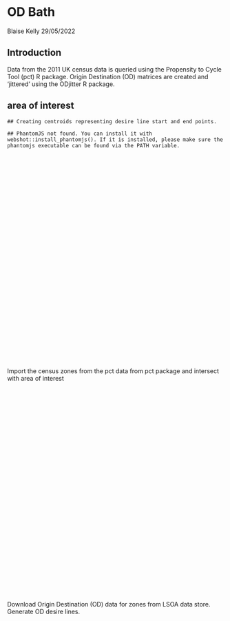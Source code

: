 OD Bath
================
Blaise Kelly
29/05/2022

## Introduction

Data from the 2011 UK census data is queried using the Propensity to
Cycle Tool (pct) R package. Origin Destination (OD) matrices are created
and ‘jittered’ using the ODjitter R package.

## area of interest

    ## Creating centroids representing desire line start and end points.

    ## PhantomJS not found. You can install it with webshot::install_phantomjs(). If it is installed, please make sure the phantomjs executable can be found via the PATH variable.

<div id="htmlwidget-7858e1a8c021adf509b0" style="width:672px;height:480px;" class="leaflet html-widget"></div>
<script type="application/json" data-for="htmlwidget-7858e1a8c021adf509b0">{"x":{"options":{"crs":{"crsClass":"L.CRS.EPSG3857","code":null,"proj4def":null,"projectedBounds":null,"options":{}}},"setView":[[51.3727621758558,-2.42667996879891],11,[]],"calls":[{"method":"addProviderTiles","args":["CartoDB.Positron",null,null,{"errorTileUrl":"","noWrap":false,"detectRetina":false}]},{"method":"addPolygons","args":[[[[{"lng":[-2.5494499206,-2.303910017,-2.303910017,-2.5494499206,-2.5494499206],"lat":[51.42509,51.42509,51.320346,51.320346,51.42509]}]]],null,"area of interest",{"interactive":true,"className":"","stroke":true,"color":"black","weight":1,"opacity":0.5,"fill":true,"fillColor":"grey","fillOpacity":0.5,"smoothFactor":1,"noClip":false},null,null,null,{"interactive":false,"permanent":false,"direction":"auto","opacity":1,"offset":[0,0],"textsize":"10px","textOnly":false,"className":"","sticky":true},{"color":"white","weight":2,"bringToFront":false}]},{"method":"addLayersControl","args":[[],"area of interest",{"collapsed":false,"autoZIndex":true,"position":"topright"}]}],"limits":{"lat":[51.320346,51.42509],"lng":[-2.5494499206,-2.303910017]}},"evals":[],"jsHooks":[]}</script>

Import the census zones from the pct data from pct package and intersect
with area of interest

<div id="htmlwidget-336482ca80658c089762" style="width:672px;height:480px;" class="leaflet html-widget"></div>
<script type="application/json" data-for="htmlwidget-336482ca80658c089762">{"x":{"options":{"crs":{"crsClass":"L.CRS.EPSG3857","code":null,"proj4def":null,"projectedBounds":null,"options":{}}},"setView":[[51.3727621758558,-2.42667996879891],11,[]],"calls":[{"method":"addProviderTiles","args":["CartoDB.Positron",null,null,{"errorTileUrl":"","noWrap":false,"detectRetina":false}]},{"method":"addPolygons","args":[[[[{"lng":[-2.34640480042814,-2.34959766070121,-2.35131446531014,-2.35145938591343,-2.34897665251022,-2.34755328559091,-2.34089369937508,-2.34454972118532,-2.34797209138928,-2.34640480042814],"lat":[51.3772657036845,51.3795436235579,51.3809464328577,51.3867258581845,51.3876216541932,51.3891257185921,51.3837855366209,51.3803603144883,51.3821367843053,51.3772657036845]}]],[[{"lng":[-2.37669126450364,-2.37833637088955,-2.38762387456592,-2.38942266100829,-2.38639754682491,-2.38062269800466,-2.38222411120838,-2.37662810183607,-2.37669126450364],"lat":[51.3889581719777,51.3892621875266,51.3924194417414,51.3947499891262,51.3982140949371,51.4006676670809,51.3949854330289,51.3956572928227,51.3889581719777]}]],[[{"lng":[-2.31040783426164,-2.31021461541271,-2.32298300989354,-2.33742924359704,-2.34427979679817,-2.32404751330472,-2.30852821256,-2.2979433211134,-2.29433944738511,-2.30092698074335,-2.28843889190731,-2.28909095183621,-2.31330520477673,-2.31357369731564,-2.33252112359829,-2.34160443327049,-2.34522439097178,-2.33579290357338,-2.32283317343945,-2.32430500158877,-2.33658479590139,-2.34913423396057,-2.34857381204513,-2.34182061723529,-2.34127084786659,-2.35293058471471,-2.36756112712406,-2.37201469338824,-2.3802810180309,-2.3824772634542,-2.37410447625415,-2.37230129813241,-2.36404689156878,-2.35662135058242,-2.34700163914284,-2.33796068069654,-2.33182956553742,-2.31830317940689,-2.31040783426164],"lat":[51.3618860565622,51.3575342471248,51.3566566215953,51.3514294412704,51.3454011406217,51.3477599387107,51.3397505311256,51.3431923902275,51.337629016067,51.3332225750265,51.3297707974245,51.3252720185565,51.3171529584987,51.3170715792886,51.3084434008011,51.309694897562,51.3136699391969,51.3194011808575,51.3191978325238,51.3229473942844,51.3221045690402,51.3293867606835,51.3334302537294,51.3346234804548,51.3441169506176,51.340240190607,51.3415016649124,51.3479104469074,51.3480538918912,51.3515975544749,51.3507928424906,51.3549186793757,51.3552971129561,51.3555796989308,51.354856448469,51.3564974734938,51.3636086731364,51.3637432658705,51.3618860565622]}]],[[{"lng":[-2.46487308217597,-2.46554882506865,-2.47485948606863,-2.47781124307213,-2.48436887538914,-2.48870359232234,-2.48256929157247,-2.46487308217597],"lat":[51.4101185045766,51.4100235967054,51.4071161312822,51.4024686723546,51.4029422789771,51.407820963234,51.4150779614145,51.4101185045766]}]],[[{"lng":[-2.51046219485018,-2.50798532592169,-2.4993638896568,-2.49290648184295,-2.48843461582832,-2.49289596947072,-2.49352479040112,-2.49654923471644,-2.50063157560257,-2.51024546500016,-2.5129608300719,-2.50822544914225,-2.51245782520026,-2.50820420721501,-2.50834556117977,-2.51150338945859,-2.51837536836444,-2.52229742438565,-2.5172901722492,-2.52726001192712,-2.53450157886369,-2.53401678745134,-2.53394511502478,-2.53376475478248,-2.5292542003466,-2.5313127993692,-2.5232107316042,-2.52629030601189,-2.52395071886915,-2.51371534848562,-2.51046219485018],"lat":[51.4287822002986,51.4246413937411,51.4282709597833,51.4293049859705,51.426479455312,51.4183450005738,51.4179731602866,51.4232741361411,51.4194786215928,51.4236649653055,51.4208476604293,51.4169769471131,51.4122211012082,51.4090009433599,51.4090074567345,51.4098992728239,51.4048741414943,51.405772090437,51.4159370739991,51.4118436857957,51.4138484097003,51.4181102129594,51.4181490280127,51.4182146703664,51.4212788045426,51.4233079784072,51.4261372327564,51.4347772410731,51.4325161577911,51.4294051499658,51.4287822002986]}]],[[{"lng":[-2.4027966909121,-2.40424207553864,-2.40039807565782,-2.40024626974299,-2.4042019597757,-2.40729086529151,-2.41415201643252,-2.41224218149374,-2.4027966909121],"lat":[51.3785382948481,51.3768280149649,51.3770708846129,51.3752247679046,51.3727573266403,51.3734329277027,51.376403994912,51.3786032470829,51.3785382948481]}]],[[{"lng":[-2.34575184240744,-2.35835981732233,-2.34402077397053,-2.34140150354204,-2.34575184240744],"lat":[51.3969102469093,51.4031688534536,51.4018973865378,51.4006104045622,51.3969102469093]}]],[[{"lng":[-2.38062269800466,-2.38639754682491,-2.3951312215043,-2.39306403267471,-2.38722789485941,-2.38062269800466],"lat":[51.4006676670809,51.3982140949371,51.3981332853525,51.4052366940601,51.4066332472011,51.4006676670809]}]],[[{"lng":[-2.39063773702248,-2.39054055229492,-2.39169478221754,-2.40039807565782,-2.40424207553864,-2.4027966909121,-2.39899826799588,-2.40317083043368,-2.4018234049221,-2.39873456617531,-2.39063773702248],"lat":[51.3813899443712,51.3804185762931,51.378964774292,51.3770708846129,51.3768280149649,51.3785382948481,51.3808275840781,51.3818329563858,51.3843346736951,51.3827992113861,51.3813899443712]}]],[[{"lng":[-2.55073038743594,-2.54642196214059,-2.52865321083094,-2.52611459288384,-2.53259597140507,-2.54705928487775,-2.54296734768435,-2.54953335867406,-2.54956304452839,-2.55344743694504,-2.55890110942103,-2.56361854932119,-2.55735109674056,-2.55073038743594],"lat":[51.392542814916,51.3961110849712,51.3865415810526,51.3662996634636,51.3566374171532,51.3561347703337,51.3591112835473,51.3635137080004,51.3635558514821,51.3727083263827,51.3731653770082,51.3780478875366,51.3806549229886,51.392542814916]}]],[[{"lng":[-2.40500633026246,-2.39843457738937,-2.39219447590446,-2.3933926231633,-2.39873456617531,-2.4018234049221,-2.40500633026246],"lat":[51.3870189157499,51.3885251283458,51.3864287376909,51.3826006075513,51.3827992113861,51.3843346736951,51.3870189157499]}]],[[{"lng":[-2.3889004887688,-2.38905399106062,-2.3914108123296,-2.39609515824084,-2.40024626974299,-2.40039807565782,-2.39169478221754,-2.3889004887688],"lat":[51.3773079308762,51.3767750904621,51.3755291801434,51.3734180218243,51.3752247679046,51.3770708846129,51.378964774292,51.3773079308762]}]],[[{"lng":[-2.54055038986811,-2.53646473865606,-2.54340658286662,-2.54387736658124,-2.54962406883262,-2.54969013172699,-2.54481501751687,-2.54674912838822,-2.54055038986811],"lat":[51.412819954255,51.4122274849115,51.4074329798158,51.4076204945577,51.4092637066695,51.411739139888,51.4117735514353,51.4141400198175,51.412819954255]}]],[[{"lng":[-2.54962406883262,-2.55632947592297,-2.55324292631524,-2.55043063379618,-2.54674912838822,-2.54481501751687,-2.54969013172699,-2.54962406883262],"lat":[51.4092637066695,51.40960301559,51.413912868238,51.413380136189,51.4141400198175,51.4117735514353,51.411739139888,51.4092637066695]}]],[[{"lng":[-2.39609515824084,-2.40055081668002,-2.4042019597757,-2.40024626974299,-2.39609515824084],"lat":[51.3734180218243,51.3705456856614,51.3727573266403,51.3752247679046,51.3734180218243]}]],[[{"lng":[-2.36110336421737,-2.35849239970673,-2.36054024266229,-2.37627426930065,-2.37619586559175,-2.37182003601916,-2.37013196629814,-2.36998515510119,-2.36646745955379,-2.36755808240733,-2.36110336421737],"lat":[51.3718241647733,51.3661637221746,51.3647242362565,51.3658737358014,51.3662528042949,51.3723262212844,51.3743783687667,51.3743800862947,51.3737047274514,51.3692587033908,51.3718241647733]}]],[[{"lng":[-2.36275762695524,-2.35996710960378,-2.36143180340001,-2.36557791603565,-2.36924137335763,-2.36833563301706,-2.36275762695524],"lat":[51.3917559155881,51.392348169724,51.3873433420048,51.3880772422156,51.3901681039012,51.3930413401862,51.3917559155881]}]],[[{"lng":[-2.38021923272351,-2.38291158545088,-2.38212872690514,-2.38012508118601,-2.37437786346905,-2.37013196629814,-2.37182003601916,-2.38021923272351],"lat":[51.3722939940797,51.3733097591534,51.3740975212482,51.3754159868319,51.3760404634427,51.3743783687667,51.3723262212844,51.3722939940797]}]],[[{"lng":[-2.38021923272351,-2.37182003601916,-2.37619586559175,-2.3824725582488,-2.38021923272351],"lat":[51.3722939940797,51.3723262212844,51.3662528042949,51.3680901655538,51.3722939940797]}]],[[{"lng":[-2.316672613364,-2.31830317940689,-2.33182956553742,-2.33796068069654,-2.34700163914284,-2.3459197848806,-2.35196759672139,-2.34653617799108,-2.34306686937504,-2.33780562437076,-2.33657482895936,-2.33256610332355,-2.32629222696664,-2.32099372547966,-2.316672613364],"lat":[51.3681079052938,51.3637432658705,51.3636086731364,51.3564974734938,51.354856448469,51.3627599403919,51.3657196553287,51.3660747956315,51.3625467341255,51.3631140802837,51.3662908568406,51.368307474303,51.3663514198315,51.3709886835128,51.3681079052938]}]],[[{"lng":[-2.34700163914284,-2.35662135058242,-2.3528639680878,-2.35404142047054,-2.35196759672139,-2.3459197848806,-2.34700163914284],"lat":[51.354856448469,51.3555796989308,51.3579209931936,51.3645445273739,51.3657196553287,51.3627599403919,51.354856448469]}]],[[{"lng":[-2.30751880112869,-2.3098839344336,-2.31008103223901,-2.31040783426164,-2.31830317940689,-2.316672613364,-2.31752764743259,-2.32336803602334,-2.33819028339899,-2.33462496066414,-2.3423686274979,-2.34258523373107,-2.31912527986304,-2.32283644775867,-2.31265134367829,-2.31236788350926,-2.29964819208783,-2.29977451707864,-2.30751880112869],"lat":[51.3649968313077,51.3627373141861,51.3623823827587,51.3618860565622,51.3637432658705,51.3681079052938,51.3768356333176,51.3823082657376,51.3806415626587,51.3874612370241,51.3921388425548,51.3921282734472,51.3993780343845,51.3940396793167,51.3918449533444,51.386929305159,51.3785894034334,51.3719451157584,51.3649968313077]}]],[[{"lng":[-2.28181251390009,-2.29157215836126,-2.30053795013691,-2.31006142704243,-2.31235905058284,-2.30587067965245,-2.31438565652748,-2.31179041568252,-2.29817350626315,-2.29777386811925,-2.29771911690433,-2.29534476791183,-2.28474222188615,-2.27854158250835,-2.2908613729564,-2.28181251390009],"lat":[51.3972280963446,51.3954969614134,51.3998744720724,51.3992587589517,51.4031145689487,51.4084612106741,51.4070540855547,51.4121051408644,51.4153106013692,51.4189799739471,51.4191138434956,51.4262523655427,51.4234247378947,51.4158819010215,51.4057121307101,51.3972280963446]}]],[[{"lng":[-2.48436887538914,-2.47781124307213,-2.47884730961223,-2.48312436642127,-2.47932044063196,-2.49825380646914,-2.49517570700171,-2.49312805540385,-2.48436887538914],"lat":[51.4029422789771,51.4024686723546,51.3966572528089,51.3968626387416,51.3902404936872,51.3918908433158,51.4015072580483,51.4043116706766,51.4029422789771]}]],[[{"lng":[-2.46093348331866,-2.46487308217597,-2.48256929157247,-2.48870359232234,-2.49021360806859,-2.49482240328449,-2.49480275178353,-2.49552971422827,-2.49352479040112,-2.49289596947072,-2.49285128602039,-2.48911959002905,-2.4888488120401,-2.48326882511127,-2.48307306885257,-2.47635967825033,-2.47612236950158,-2.46093348331866],"lat":[51.4166621178722,51.4101185045766,51.4150779614145,51.407820963234,51.4102772822729,51.4095943389508,51.4096313820016,51.4140258503213,51.4179731602866,51.4183450005738,51.4182708646939,51.4182365920072,51.4184427358076,51.4213891521979,51.4214260612387,51.4184969141148,51.4183895861908,51.4166621178722]}]],[[{"lng":[-2.35001917312889,-2.35219427320218,-2.35271413606714,-2.35702962715452,-2.35131374614642,-2.35001917312889],"lat":[51.3959643272717,51.3922056139105,51.3918159236214,51.394852617611,51.3982941405996,51.3959643272717]}]],[[{"lng":[-2.36313161810383,-2.36329269949425,-2.3679044259759,-2.36965544502893,-2.36521820247275,-2.36693883476902,-2.36313161810383],"lat":[51.3836365194997,51.3782654210606,51.37962878015,51.3813650642103,51.3825058366723,51.3858899012321,51.3836365194997]}]],[[{"lng":[-2.49480275178353,-2.49482240328449,-2.49473236497247,-2.49476033989231,-2.49594309916773,-2.50277974988395,-2.50834556117977,-2.50820420721501,-2.50462080899407,-2.50411832541516,-2.49906119566138,-2.49480275178353],"lat":[51.4096313820016,51.4095943389508,51.4053756851185,51.4052278857805,51.4013635627723,51.399701128148,51.4090074567345,51.4090009433599,51.4097509235084,51.4098655927635,51.4070986772047,51.4096313820016]}]],[[{"lng":[-2.38717997979726,-2.38212872690514,-2.38291158545088,-2.38771035187389,-2.38839797639181,-2.38717997979726],"lat":[51.3751018665448,51.3740975212482,51.3733097591534,51.369110616813,51.3700989486271,51.3751018665448]}]],[[{"lng":[-2.38021923272351,-2.3824725582488,-2.38740359390829,-2.38771035187389,-2.38291158545088,-2.38021923272351],"lat":[51.3722939940797,51.3680901655538,51.3659842595821,51.369110616813,51.3733097591534,51.3722939940797]}]],[[{"lng":[-2.29461574142493,-2.29534476791183,-2.29771911690433,-2.29777386811925,-2.29817350626315,-2.31179041568252,-2.32150369367072,-2.32623467649984,-2.32646675243988,-2.33930191311322,-2.33811904115167,-2.34402077397053,-2.35835981732233,-2.36497732307691,-2.36706573860452,-2.37292720597905,-2.36748561724236,-2.37092803858727,-2.37852848046989,-2.38722789485941,-2.39306403267471,-2.40132889398481,-2.40381921736649,-2.39809347810494,-2.39789552429601,-2.40019568759322,-2.40788961046817,-2.41163002867586,-2.43136692158882,-2.44285990108987,-2.45092340070467,-2.43833642201412,-2.44591007197325,-2.44585171474178,-2.44422827772053,-2.44410336857942,-2.44336140670233,-2.44283962928905,-2.44400663227765,-2.42087372621299,-2.42051508657673,-2.41033351492894,-2.40309928592497,-2.37725377692647,-2.36721918462661,-2.35766994221204,-2.34328971641227,-2.32502125542503,-2.3138442661772,-2.31261575485688,-2.29461574142493],"lat":[51.4288015723113,51.4262523655427,51.4191138434956,51.4189799739471,51.4153106013692,51.4121051408644,51.4137678103999,51.4115493382214,51.4065191161279,51.4063467468122,51.4036704794083,51.4018973865378,51.4031688534536,51.4010512155735,51.4019549087996,51.4045260913854,51.4082487655816,51.4106180760943,51.41113060063,51.4066332472011,51.4052366940601,51.4075918940402,51.4058507397228,51.3982208127375,51.3961894562132,51.3937609933066,51.3957234714967,51.39273677461,51.3906229118944,51.3955380693746,51.4031092682944,51.4132015562981,51.4184790298614,51.4185817784137,51.4185216952668,51.4184697131868,51.4183712300975,51.4186508030149,51.4225693474493,51.4243326606439,51.4244790974041,51.4263284406134,51.4315948801439,51.4328308327241,51.437053827015,51.4358380196411,51.4395335305134,51.4369834463781,51.4289038106821,51.422446129671,51.4288015723113]}]],[[{"lng":[-2.29157215836126,-2.29678785049111,-2.2974948795422,-2.29028854554242,-2.29650638237318,-2.29880607893625,-2.2989428883083,-2.30221919399807,-2.3023773283399,-2.30751880112869,-2.29977451707864,-2.29964819208783,-2.31236788350926,-2.31265134367829,-2.32283644775867,-2.31912527986304,-2.34258523373107,-2.33968540836512,-2.32484804063369,-2.31438565652748,-2.30587067965245,-2.31235905058284,-2.31006142704243,-2.30053795013691,-2.29157215836126],"lat":[51.3954969614134,51.3948868283622,51.3849187011994,51.3726209883417,51.3643014844792,51.3627856734958,51.3626991499757,51.3626891739718,51.3627307987482,51.3649968313077,51.3719451157584,51.3785894034334,51.386929305159,51.3918449533444,51.3940396793167,51.3993780343845,51.3921282734472,51.3938902345442,51.4018208349968,51.4070540855547,51.4084612106741,51.4031145689487,51.3992587589517,51.3998744720724,51.3954969614134]}]],[[{"lng":[-2.35581865622074,-2.36313161810383,-2.36693883476902,-2.36557791603565,-2.36143180340001,-2.35880788024201,-2.35581865622074],"lat":[51.3893795374531,51.3836365194997,51.3858899012321,51.3880772422156,51.3873433420048,51.3893768080432,51.3893795374531]}]],[[{"lng":[-2.53858584461343,-2.54164441879725,-2.56243228106971,-2.55449461479179,-2.55663931492274,-2.54754021131713,-2.5486738124149,-2.53839064640779,-2.53858584461343],"lat":[51.3248869520937,51.3219668512881,51.3323089542683,51.3397281791674,51.3440963064593,51.34318220594,51.3371519872994,51.3340609232871,51.3248869520937]}]],[[{"lng":[-2.35662135058242,-2.36404689156878,-2.36221338170354,-2.35658581240085,-2.35626548428576,-2.35404142047054,-2.3528639680878,-2.35662135058242],"lat":[51.3555796989308,51.3552971129561,51.3610904418517,51.3615683783539,51.3641380986374,51.3645445273739,51.3579209931936,51.3555796989308]}]],[[{"lng":[-2.35626548428576,-2.35658581240085,-2.36221338170354,-2.36054024266229,-2.35849239970673,-2.35626548428576],"lat":[51.3641380986374,51.3615683783539,51.3610904418517,51.3647242362565,51.3661637221746,51.3641380986374]}]],[[{"lng":[-2.46538464309122,-2.48142773786857,-2.4830551697924,-2.49665202866407,-2.4980905838997,-2.50407016997052,-2.51470087479957,-2.51579536869014,-2.52279032215916,-2.50859944908497,-2.52428936533357,-2.50961264994414,-2.50575532560131,-2.49916989415106,-2.49523748815856,-2.4971722272933,-2.48437115703007,-2.4758818764787,-2.46720519479606,-2.44005657991469,-2.45246417808411,-2.44286806996003,-2.46789235615992,-2.46538464309122],"lat":[51.3367790803065,51.3371473776635,51.3370019140287,51.3351629452507,51.3270640666626,51.3267664605977,51.3259592085187,51.3304170949572,51.3446250582054,51.3509161536638,51.361535802701,51.3626741188896,51.3592127345955,51.3590179390449,51.3603635835759,51.3628857912619,51.3655622939626,51.3753306734657,51.3727544339879,51.3779362985443,51.3670935931307,51.3637753783837,51.3558415935649,51.3367790803065]}]],[[{"lng":[-2.51837536836444,-2.51651602875018,-2.50277974988395,-2.49594309916773,-2.49517570700171,-2.49825380646914,-2.47932044063196,-2.47085133568229,-2.46908886323509,-2.4585996785727,-2.45108232154764,-2.44655661341407,-2.44285990108987,-2.43136692158882,-2.44005657991469,-2.46720519479606,-2.4758818764787,-2.48437115703007,-2.4971722272933,-2.49523748815856,-2.49916989415106,-2.50575532560131,-2.50961264994414,-2.52428936533357,-2.52611459288384,-2.52865321083094,-2.54642196214059,-2.54503255363091,-2.52726001192712,-2.5172901722492,-2.52229742438565,-2.51837536836444],"lat":[51.4048741414943,51.3988290189916,51.399701128148,51.4013635627723,51.4015072580483,51.3918908433158,51.3902404936872,51.3877535632844,51.3913997042934,51.3918556364637,51.3956164296244,51.3926906212358,51.3955380693746,51.3906229118944,51.3779362985443,51.3727544339879,51.3753306734657,51.3655622939626,51.3628857912619,51.3603635835759,51.3590179390449,51.3592127345955,51.3626741188896,51.361535802701,51.3662996634636,51.3865415810526,51.3961110849712,51.4002619384897,51.4118436857957,51.4159370739991,51.405772090437,51.4048741414943]}]],[[{"lng":[-2.34928198798238,-2.33968540836512,-2.34258523373107,-2.3423686274979,-2.34755328559091,-2.34897665251022,-2.35219427320218,-2.35001917312889,-2.34928198798238],"lat":[51.3955388022072,51.3938902345442,51.3921282734472,51.3921388425548,51.3891257185921,51.3876216541932,51.3922056139105,51.3959643272717,51.3955388022072]}]],[[{"lng":[-2.4993638896568,-2.50798532592169,-2.51046219485018,-2.51343630180006,-2.51334571028848,-2.51006724632359,-2.49597292174044,-2.48900472383459,-2.49887340929414,-2.4993638896568],"lat":[51.4282709597833,51.4246413937411,51.4287822002986,51.4296315999431,51.429874636563,51.4386680149583,51.4385464863268,51.4341324828491,51.4338795438027,51.4282709597833]}]],[[{"lng":[-2.50462080899407,-2.5066274868937,-2.5012723576398,-2.50822544914225,-2.5129608300719,-2.51024546500016,-2.50063157560257,-2.49654923471644,-2.49352479040112,-2.49552971422827,-2.50542587421315,-2.50411832541516,-2.50462080899407],"lat":[51.4097509235084,51.4138896907503,51.4164499952478,51.4169769471131,51.4208476604293,51.4236649653055,51.4194786215928,51.4232741361411,51.4179731602866,51.4140258503213,51.4127391023082,51.4098655927635,51.4097509235084]}]],[[{"lng":[-2.36329269949425,-2.36045803513299,-2.3570500461289,-2.36298649976713,-2.36843563205427,-2.3679044259759,-2.36329269949425],"lat":[51.3782654210606,51.3776136001735,51.3770522942313,51.3752517174478,51.3760837423363,51.37962878015,51.3782654210606]}]],[[{"lng":[-2.49480275178353,-2.49906119566138,-2.50411832541516,-2.50542587421315,-2.49552971422827,-2.49480275178353],"lat":[51.4096313820016,51.4070986772047,51.4098655927635,51.4127391023082,51.4140258503213,51.4096313820016]}]],[[{"lng":[-2.34640480042814,-2.33394863700627,-2.33657482895936,-2.33780562437076,-2.34306686937504,-2.34653617799108,-2.35196759672139,-2.35404142047054,-2.35626548428576,-2.35849239970673,-2.36110336421737,-2.3611557897012,-2.35075078746787,-2.34959766070121,-2.34640480042814],"lat":[51.3772657036845,51.3748900071624,51.3662908568406,51.3631140802837,51.3625467341255,51.3660747956315,51.3657196553287,51.3645445273739,51.3641380986374,51.3661637221746,51.3718241647733,51.3732852797144,51.3721464387674,51.3795436235579,51.3772657036845]}]],[[{"lng":[-2.37942971954,-2.38012508118601,-2.38212872690514,-2.38717997979726,-2.38905399106062,-2.3889004887688,-2.38422279981908,-2.38463793292213,-2.37942971954],"lat":[51.3777175936838,51.3754159868319,51.3740975212482,51.3751018665448,51.3767750904621,51.3773079308762,51.3768756464627,51.3800096382291,51.3777175936838]}]],[[{"lng":[-2.45092340070467,-2.44285990108987,-2.44655661341407,-2.45108232154764,-2.4585996785727,-2.46908886323509,-2.46398734572784,-2.45840981854759,-2.45572438778508,-2.45092340070467],"lat":[51.4031092682944,51.3955380693746,51.3926906212358,51.3956164296244,51.3918556364637,51.3913997042934,51.4000142039313,51.3990075086518,51.4039403435375,51.4031092682944]}]],[[{"lng":[-2.44591007197325,-2.43833642201412,-2.45092340070467,-2.45572438778508,-2.45840981854759,-2.46398734572784,-2.45933697965711,-2.46716515447587,-2.46554882506865,-2.46487308217597,-2.46093348331866,-2.45595041709973,-2.45592890376089,-2.45500139521353,-2.45479262272083,-2.44591007197325],"lat":[51.4184790298614,51.4132015562981,51.4031092682944,51.4039403435375,51.3990075086518,51.4000142039313,51.4013098023391,51.405527043823,51.4100235967054,51.4101185045766,51.4166621178722,51.4184745884523,51.4184792202247,51.418483673373,51.4184566577703,51.4184790298614]}]],[[{"lng":[-2.4055367372933,-2.41224218149374,-2.41415201643252,-2.40729086529151,-2.40872612657479,-2.39919098892054,-2.40217800907956,-2.39701046421074,-2.39356093627671,-2.38926216733299,-2.3835956228016,-2.38229604199306,-2.3824772634542,-2.3802810180309,-2.37201469338824,-2.36756112712406,-2.37444989085797,-2.38123449069083,-2.38974150960009,-2.39284241680848,-2.40864191277335,-2.41566531013987,-2.4250384322742,-2.43623122069495,-2.44458079911872,-2.44250735729211,-2.44089613479891,-2.42980397033706,-2.42377918284977,-2.42926005878986,-2.43253022288284,-2.44694240932519,-2.45353602305988,-2.45858473135996,-2.46467358087938,-2.47121967496637,-2.46162909758515,-2.46518537879981,-2.46538464309122,-2.46789235615992,-2.44286806996003,-2.45246417808411,-2.44005657991469,-2.43136692158882,-2.41163002867586,-2.4055367372933],"lat":[51.3875760155161,51.3786032470829,51.376403994912,51.3734329277027,51.3687513634066,51.3683675659105,51.3658929996875,51.3641815850247,51.3618851031978,51.3639262451259,51.3571517527237,51.3539813616662,51.3515975544749,51.3480538918912,51.3479104469074,51.3415016649124,51.3309926045794,51.3351464612626,51.3353648579246,51.3311975372189,51.3323662832517,51.3250437096852,51.3243918905327,51.3251902093299,51.3216375361385,51.3121444919249,51.3088799281508,51.2986890586828,51.2973702923984,51.2950385408647,51.3011924808661,51.3055805294462,51.3023999059895,51.3049690430389,51.3071715926026,51.3165716066946,51.324897718476,51.329706943912,51.3367790803065,51.3558415935649,51.3637753783837,51.3670935931307,51.3779362985443,51.3906229118944,51.39273677461,51.3875760155161]}]],[[{"lng":[-2.4250384322742,-2.4189736612745,-2.42382811533433,-2.42084044108043,-2.42337791704809,-2.43154776789725,-2.43341735319929,-2.44250735729211,-2.44458079911872,-2.43623122069495,-2.4250384322742],"lat":[51.3243918905327,51.3206918601001,51.3178130209583,51.3166041058601,51.3130106547126,51.3176732542418,51.3141978763159,51.3121444919249,51.3216375361385,51.3251902093299,51.3243918905327]}]],[[{"lng":[-2.36557791603565,-2.36693883476902,-2.36521820247275,-2.36965544502893,-2.3733024799839,-2.37701065540405,-2.37833637088955,-2.37669126450364,-2.36924137335763,-2.36557791603565],"lat":[51.3880772422156,51.3858899012321,51.3825058366723,51.3813650642103,51.3834660181565,51.384424018687,51.3892621875266,51.3889581719777,51.3901681039012,51.3880772422156]}]],[[{"lng":[-2.50462080899407,-2.50820420721501,-2.51245782520026,-2.50822544914225,-2.5012723576398,-2.5066274868937,-2.50462080899407],"lat":[51.4097509235084,51.4090009433599,51.4122211012082,51.4169769471131,51.4164499952478,51.4138896907503,51.4097509235084]}]],[[{"lng":[-2.3951312215043,-2.38639754682491,-2.38942266100829,-2.3911045589307,-2.39789552429601,-2.39809347810494,-2.3951312215043],"lat":[51.3981332853525,51.3982140949371,51.3947499891262,51.3944198451005,51.3961894562132,51.3982208127375,51.3981332853525]}]],[[{"lng":[-2.3888165936924,-2.38845614292048,-2.39063773702248,-2.39873456617531,-2.3933926231633,-2.39219447590446,-2.3888165936924],"lat":[51.3858102915361,51.3816867619939,51.3813899443712,51.3827992113861,51.3826006075513,51.3864287376909,51.3858102915361]}]],[[{"lng":[-2.53858584461343,-2.5297629008731,-2.52850440215095,-2.53406975157679,-2.53766961915003,-2.54057431605985,-2.54863263698019,-2.55724070358521,-2.57535206842235,-2.57811375101536,-2.57119352788181,-2.5730644331322,-2.56243228106971,-2.54164441879725,-2.53858584461343],"lat":[51.3248869520937,51.319809087318,51.3151766888957,51.3154032726639,51.3104600224788,51.3123638010971,51.3093085857904,51.3031389883778,51.3080916599799,51.3186951902332,51.3232584761599,51.3306156016057,51.3323089542683,51.3219668512881,51.3248869520937]}]],[[{"lng":[-2.40309928592497,-2.41033351492894,-2.42051508657673,-2.42087372621299,-2.44400663227765,-2.44283962928905,-2.44336140670233,-2.44410336857942,-2.44422827772053,-2.44585171474178,-2.44591007197325,-2.45479262272083,-2.45500139521353,-2.45592890376089,-2.45595041709973,-2.46093348331866,-2.47612236950158,-2.47635967825033,-2.48307306885257,-2.48326882511127,-2.4888488120401,-2.48911959002905,-2.49285128602039,-2.49289596947072,-2.48843461582832,-2.48319528439576,-2.47647074917707,-2.47999075902759,-2.47320620670088,-2.46697829578761,-2.46323231105207,-2.45739955948568,-2.44353299836548,-2.43084572853661,-2.40740330388232,-2.40259806761002,-2.40309928592497],"lat":[51.4315948801439,51.4263284406134,51.4244790974041,51.4243326606439,51.4225693474493,51.4186508030149,51.4183712300975,51.4184697131868,51.4185216952668,51.4185817784137,51.4184790298614,51.4184566577703,51.418483673373,51.4184792202247,51.4184745884523,51.4166621178722,51.4183895861908,51.4184969141148,51.4214260612387,51.4213891521979,51.4184427358076,51.4182365920072,51.4182708646939,51.4183450005738,51.426479455312,51.4325149021713,51.4303394632808,51.4333798255875,51.4318942403273,51.4366397861557,51.4368479552669,51.4408351285928,51.441577844262,51.4422431508979,51.436619875979,51.4385903193472,51.4315948801439]}]],[[{"lng":[-2.316672613364,-2.32099372547966,-2.32629222696664,-2.33256610332355,-2.33657482895936,-2.33394863700627,-2.34640480042814,-2.34797209138928,-2.34454972118532,-2.34089369937508,-2.34755328559091,-2.3423686274979,-2.33462496066414,-2.33819028339899,-2.32336803602334,-2.31752764743259,-2.316672613364],"lat":[51.3681079052938,51.3709886835128,51.3663514198315,51.368307474303,51.3662908568406,51.3748900071624,51.3772657036845,51.3821367843053,51.3803603144883,51.3837855366209,51.3891257185921,51.3921388425548,51.3874612370241,51.3806415626587,51.3823082657376,51.3768356333176,51.3681079052938]}]],[[{"lng":[-2.35271413606714,-2.3584838775285,-2.35737843127432,-2.35702962715452,-2.35271413606714],"lat":[51.3918159236214,51.3906324745186,51.3946782376194,51.394852617611,51.3918159236214]}]],[[{"lng":[-2.34160443327049,-2.36863770952012,-2.38157491117804,-2.38718062663255,-2.3918910239824,-2.39982640061833,-2.42025958475112,-2.42377918284977,-2.4202674186472,-2.42171724359285,-2.41439140905158,-2.41193756062677,-2.41566531013987,-2.40864191277335,-2.39284241680848,-2.38974150960009,-2.38123449069083,-2.37444989085797,-2.36756112712406,-2.35293058471471,-2.34127084786659,-2.34182061723529,-2.34857381204513,-2.34913423396057,-2.33658479590139,-2.32430500158877,-2.32283317343945,-2.33579290357338,-2.34522439097178,-2.34160443327049],"lat":[51.309694897562,51.3011137627387,51.3000849348783,51.2946434618707,51.2953712285742,51.3048893468299,51.2966213568409,51.2973702923984,51.2990509958726,51.3052782327893,51.311492194708,51.3173047711388,51.3250437096852,51.3323662832517,51.3311975372189,51.3353648579246,51.3351464612626,51.3309926045794,51.3415016649124,51.340240190607,51.3441169506176,51.3346234804548,51.3334302537294,51.3293867606835,51.3221045690402,51.3229473942844,51.3191978325238,51.3194011808575,51.3136699391969,51.309694897562]}]],[[{"lng":[-2.38762387456592,-2.3888165936924,-2.39219447590446,-2.39843457738937,-2.39709050413155,-2.39223713782752,-2.3911045589307,-2.38942266100829,-2.38762387456592],"lat":[51.3924194417414,51.3858102915361,51.3864287376909,51.3885251283458,51.3911927086803,51.3902075267909,51.3944198451005,51.3947499891262,51.3924194417414]}]],[[{"lng":[-2.36054024266229,-2.36221338170354,-2.36404689156878,-2.37230129813241,-2.3768892418968,-2.37888645546708,-2.37726297502114,-2.37627426930065,-2.36054024266229],"lat":[51.3647242362565,51.3610904418517,51.3552971129561,51.3549186793757,51.3573081274146,51.3600387889077,51.3630589657126,51.3658737358014,51.3647242362565]}]],[[{"lng":[-2.46538464309122,-2.46518537879981,-2.47668382922672,-2.47480438873384,-2.47642536521005,-2.48219864502355,-2.48235943029345,-2.49464699809951,-2.49094520737305,-2.47937157240097,-2.48227177578618,-2.48220512229091,-2.47855688202007,-2.48216582335497,-2.48226473691352,-2.49106761712508,-2.49449662365384,-2.49274619453409,-2.50017635203503,-2.4980905838997,-2.49665202866407,-2.4830551697924,-2.48142773786857,-2.46538464309122],"lat":[51.3367790803065,51.329706943912,51.3275092155734,51.3345426033847,51.3287803329447,51.3264313234087,51.3264846606426,51.3239893453274,51.3217980538149,51.3256149652266,51.3221633814345,51.321839878595,51.3172505279374,51.3178414473848,51.3178267104979,51.3151956863032,51.3170317857187,51.3204075271465,51.3238063285182,51.3270640666626,51.3351629452507,51.3370019140287,51.3371473776635,51.3367790803065]}]],[[{"lng":[-2.48870359232234,-2.48436887538914,-2.49312805540385,-2.49517570700171,-2.49594309916773,-2.49476033989231,-2.49473236497247,-2.49482240328449,-2.49021360806859,-2.48870359232234],"lat":[51.407820963234,51.4029422789771,51.4043116706766,51.4015072580483,51.4013635627723,51.4052278857805,51.4053756851185,51.4095943389508,51.4102772822729,51.407820963234]}]],[[{"lng":[-2.52726001192712,-2.54503255363091,-2.54642196214059,-2.55073038743594,-2.5631084712686,-2.58727140882044,-2.59013240555662,-2.58440350154035,-2.58155267290901,-2.57939305283152,-2.57075411996343,-2.56757054682177,-2.56426977374957,-2.5613733361723,-2.55881125047785,-2.55632947592297,-2.54962406883262,-2.54387736658124,-2.54340658286662,-2.53646473865606,-2.53450157886369,-2.52726001192712],"lat":[51.4118436857957,51.4002619384897,51.3961110849712,51.392542814916,51.4006667202952,51.3951470772971,51.3975451752644,51.4004067706797,51.4007750319573,51.3997574335058,51.3993691909816,51.4033248787809,51.4070784271636,51.410654196901,51.4112337631451,51.40960301559,51.4092637066695,51.4076204945577,51.4074329798158,51.4122274849115,51.4138484097003,51.4118436857957]}]],[[{"lng":[-2.54229205947403,-2.54055038986811,-2.54674912838822,-2.55043063379618,-2.54885696424275,-2.54229205947403],"lat":[51.4171553722033,51.412819954255,51.4141400198175,51.413380136189,51.4178758407097,51.4171553722033]}]],[[{"lng":[-2.34897665251022,-2.35145938591343,-2.35555281761266,-2.35581865622074,-2.35880788024201,-2.3584838775285,-2.35271413606714,-2.35219427320218,-2.34897665251022],"lat":[51.3876216541932,51.3867258581845,51.3891598265176,51.3893795374531,51.3893768080432,51.3906324745186,51.3918159236214,51.3922056139105,51.3876216541932]}]],[[{"lng":[-2.36497732307691,-2.35737843127432,-2.3584838775285,-2.35880788024201,-2.36143180340001,-2.35996710960378,-2.36275762695524,-2.36242642326165,-2.36706573860452,-2.36497732307691],"lat":[51.4010512155735,51.3946782376194,51.3906324745186,51.3893768080432,51.3873433420048,51.392348169724,51.3917559155881,51.3982119957478,51.4019549087996,51.4010512155735]}]],[[{"lng":[-2.46518537879981,-2.46162909758515,-2.47121967496637,-2.47855688202007,-2.48220512229091,-2.48227177578618,-2.47937157240097,-2.49094520737305,-2.49464699809951,-2.48235943029345,-2.48219864502355,-2.47642536521005,-2.47480438873384,-2.47668382922672,-2.46518537879981],"lat":[51.329706943912,51.324897718476,51.3165716066946,51.3172505279374,51.321839878595,51.3221633814345,51.3256149652266,51.3217980538149,51.3239893453274,51.3264846606426,51.3264313234087,51.3287803329447,51.3345426033847,51.3275092155734,51.329706943912]}]],[[{"lng":[-2.36298649976713,-2.3611557897012,-2.36110336421737,-2.36755808240733,-2.36646745955379,-2.36998515510119,-2.36843563205427,-2.36298649976713],"lat":[51.3752517174478,51.3732852797144,51.3718241647733,51.3692587033908,51.3737047274514,51.3743800862947,51.3760837423363,51.3752517174478]}]],[[{"lng":[-2.54123493345367,-2.54992449615474,-2.5529994348937,-2.54400108589948,-2.54372667995083,-2.5232107316042,-2.5313127993692,-2.5292542003466,-2.53376475478248,-2.54123493345367],"lat":[51.4223128855462,51.426561180437,51.4302082945622,51.4306405322945,51.430566099251,51.4261372327564,51.4233079784072,51.4212788045426,51.4182146703664,51.4223128855462]}]],[[{"lng":[-2.3911045589307,-2.39223713782752,-2.39709050413155,-2.39843457738937,-2.40500633026246,-2.4055367372933,-2.41163002867586,-2.40788961046817,-2.40019568759322,-2.39789552429601,-2.3911045589307],"lat":[51.3944198451005,51.3902075267909,51.3911927086803,51.3885251283458,51.3870189157499,51.3875760155161,51.39273677461,51.3957234714967,51.3937609933066,51.3961894562132,51.3944198451005]}]],[[{"lng":[-2.3835956228016,-2.38357228502352,-2.37888645546708,-2.3768892418968,-2.38229604199306,-2.3835956228016],"lat":[51.3571517527237,51.3571676753977,51.3600387889077,51.3573081274146,51.3539813616662,51.3571517527237]}]],[[{"lng":[-2.38229604199306,-2.3768892418968,-2.37230129813241,-2.37410447625415,-2.3824772634542,-2.38229604199306],"lat":[51.3539813616662,51.3573081274146,51.3549186793757,51.3507928424906,51.3515975544749,51.3539813616662]}]],[[{"lng":[-2.37619586559175,-2.37627426930065,-2.37726297502114,-2.38473244513789,-2.38357228502352,-2.3835956228016,-2.38926216733299,-2.39356093627671,-2.39701046421074,-2.38740359390829,-2.3824725582488,-2.37619586559175],"lat":[51.3662528042949,51.3658737358014,51.3630589657126,51.3628088630526,51.3571676753977,51.3571517527237,51.3639262451259,51.3618851031978,51.3641815850247,51.3659842595821,51.3680901655538,51.3662528042949]}]],[[{"lng":[-2.38012508118601,-2.37942971954,-2.37843290031796,-2.37437786346905,-2.38012508118601],"lat":[51.3754159868319,51.3777175936838,51.3789941345469,51.3760404634427,51.3754159868319]}]],[[{"lng":[-2.37888645546708,-2.38357228502352,-2.38473244513789,-2.37726297502114,-2.37888645546708],"lat":[51.3600387889077,51.3571676753977,51.3628088630526,51.3630589657126,51.3600387889077]}]],[[{"lng":[-2.29180207492052,-2.29192601702916,-2.29574286601758,-2.28526350486893,-2.28744328517158,-2.29461574142493,-2.31261575485688,-2.3138442661772,-2.32502125542503,-2.34328971641227,-2.34739397583468,-2.33768306139137,-2.34653160434667,-2.36724308186664,-2.3701952016699,-2.36538682727745,-2.3468534817312,-2.32477665252999,-2.31547894390305,-2.3114230170525,-2.2905579460356,-2.29180207492052],"lat":[51.4729012479302,51.4725095558217,51.4585900899004,51.4579281540787,51.4555687452968,51.4288015723113,51.422446129671,51.4289038106821,51.4369834463781,51.4395335305134,51.4482191359273,51.455573127548,51.4590027719681,51.4578219971301,51.4649700575943,51.4717559780395,51.4739505342344,51.4841204916936,51.4817982554831,51.4873731728576,51.4868576114878,51.4729012479302]}]],[[{"lng":[-2.50407016997052,-2.51031710849499,-2.49758016773504,-2.4989664465457,-2.52037386874331,-2.51648103656327,-2.52425874388482,-2.51579536869014,-2.51470087479957,-2.50407016997052],"lat":[51.3267664605977,51.3241689321246,51.3207439992184,51.3175638964013,51.3196597283023,51.3233175778059,51.3274167688511,51.3304170949572,51.3259592085187,51.3267664605977]}]],[[{"lng":[-2.49449662365384,-2.50767406081476,-2.51353284509373,-2.50991346202177,-2.50806337758472,-2.52800356957133,-2.5467324355802,-2.55416437056239,-2.55280334540121,-2.55782434585227,-2.55724070358521,-2.54863263698019,-2.54057431605985,-2.53766961915003,-2.53406975157679,-2.52850440215095,-2.52193170607225,-2.52037386874331,-2.4989664465457,-2.49758016773504,-2.51031710849499,-2.50407016997052,-2.4980905838997,-2.50017635203503,-2.49274619453409,-2.49449662365384],"lat":[51.3170317857187,51.3133925508457,51.3101220223429,51.3039419482047,51.2915153921001,51.2931608533328,51.2997076080755,51.298686274909,51.3013174291186,51.3026614492786,51.3031389883778,51.3093085857904,51.3123638010971,51.3104600224788,51.3154032726639,51.3151766888957,51.3158283712965,51.3196597283023,51.3175638964013,51.3207439992184,51.3241689321246,51.3267664605977,51.3270640666626,51.3238063285182,51.3204075271465,51.3170317857187]}]],[[{"lng":[-2.54123493345367,-2.54229205947403,-2.54885696424275,-2.55043063379618,-2.55324292631524,-2.55539927303858,-2.55295037454971,-2.54992449615474,-2.54123493345367],"lat":[51.4223128855462,51.4171553722033,51.4178758407097,51.413380136189,51.413912868238,51.4195575091348,51.4257321724041,51.426561180437,51.4223128855462]}]],[[{"lng":[-2.54229205947403,-2.54123493345367,-2.53376475478248,-2.53394511502478,-2.53401678745134,-2.53450157886369,-2.53646473865606,-2.54055038986811,-2.54229205947403],"lat":[51.4171553722033,51.4223128855462,51.4182146703664,51.4181490280127,51.4181102129594,51.4138484097003,51.4122274849115,51.412819954255,51.4171553722033]}]],[[{"lng":[-2.34959766070121,-2.35075078746787,-2.3611557897012,-2.36298649976713,-2.3570500461289,-2.35131446531014,-2.34959766070121],"lat":[51.3795436235579,51.3721464387674,51.3732852797144,51.3752517174478,51.3770522942313,51.3809464328577,51.3795436235579]}]],[[{"lng":[-2.50834556117977,-2.50277974988395,-2.51651602875018,-2.51837536836444,-2.51150338945859,-2.50834556117977],"lat":[51.4090074567345,51.399701128148,51.3988290189916,51.4048741414943,51.4098992728239,51.4090074567345]}]],[[{"lng":[-2.37833637088955,-2.37701065540405,-2.38845614292048,-2.3888165936924,-2.38762387456592,-2.37833637088955],"lat":[51.3892621875266,51.384424018687,51.3816867619939,51.3858102915361,51.3924194417414,51.3892621875266]}]],[[{"lng":[-2.37013196629814,-2.37437786346905,-2.37843290031796,-2.3733024799839,-2.36965544502893,-2.3679044259759,-2.36843563205427,-2.36998515510119,-2.37013196629814],"lat":[51.3743783687667,51.3760404634427,51.3789941345469,51.3834660181565,51.3813650642103,51.37962878015,51.3760837423363,51.3743800862947,51.3743783687667]}]],[[{"lng":[-2.38463793292213,-2.38422279981908,-2.3889004887688,-2.39169478221754,-2.39054055229492,-2.38463793292213],"lat":[51.3800096382291,51.3768756464627,51.3773079308762,51.378964774292,51.3804185762931,51.3800096382291]}]],[[{"lng":[-2.39306403267471,-2.3951312215043,-2.39809347810494,-2.40381921736649,-2.40132889398481,-2.39306403267471],"lat":[51.4052366940601,51.3981332853525,51.3982208127375,51.4058507397228,51.4075918940402,51.4052366940601]}]],[[{"lng":[-2.3733024799839,-2.37843290031796,-2.37942971954,-2.38463793292213,-2.39054055229492,-2.39063773702248,-2.38845614292048,-2.37701065540405,-2.3733024799839],"lat":[51.3834660181565,51.3789941345469,51.3777175936838,51.3800096382291,51.3804185762931,51.3813899443712,51.3816867619939,51.384424018687,51.3834660181565]}]],[[{"lng":[-2.34575184240744,-2.34140150354204,-2.34402077397053,-2.33811904115167,-2.3249928664129,-2.32484804063369,-2.33968540836512,-2.34928198798238,-2.34575184240744],"lat":[51.3969102469093,51.4006104045622,51.4018973865378,51.4036704794083,51.4039315754508,51.4018208349968,51.3938902345442,51.3955388022072,51.3969102469093]}]],[[{"lng":[-2.34575184240744,-2.34928198798238,-2.35001917312889,-2.35131374614642,-2.35702962715452,-2.35737843127432,-2.36497732307691,-2.35835981732233,-2.34575184240744],"lat":[51.3969102469093,51.3955388022072,51.3959643272717,51.3982941405996,51.394852617611,51.3946782376194,51.4010512155735,51.4031688534536,51.3969102469093]}]],[[{"lng":[-2.36706573860452,-2.36242642326165,-2.36275762695524,-2.36833563301706,-2.36924137335763,-2.37669126450364,-2.37662810183607,-2.38222411120838,-2.38062269800466,-2.38722789485941,-2.37852848046989,-2.37092803858727,-2.36748561724236,-2.37292720597905,-2.36706573860452],"lat":[51.4019549087996,51.3982119957478,51.3917559155881,51.3930413401862,51.3901681039012,51.3889581719777,51.3956572928227,51.3949854330289,51.4006676670809,51.4066332472011,51.41113060063,51.4106180760943,51.4082487655816,51.4045260913854,51.4019549087996]}]],[[{"lng":[-2.46398734572784,-2.46908886323509,-2.47085133568229,-2.47932044063196,-2.48312436642127,-2.47884730961223,-2.47781124307213,-2.47485948606863,-2.46554882506865,-2.46716515447587,-2.45933697965711,-2.46398734572784],"lat":[51.4000142039313,51.3913997042934,51.3877535632844,51.3902404936872,51.3968626387416,51.3966572528089,51.4024686723546,51.4071161312822,51.4100235967054,51.405527043823,51.4013098023391,51.4000142039313]}]],[[{"lng":[-2.38717997979726,-2.38839797639181,-2.39004062852045,-2.39618896207876,-2.3914108123296,-2.38905399106062,-2.38717997979726],"lat":[51.3751018665448,51.3700989486271,51.3716861454611,51.3718633896341,51.3755291801434,51.3767750904621,51.3751018665448]}]],[[{"lng":[-2.38839797639181,-2.38771035187389,-2.38740359390829,-2.39701046421074,-2.40217800907956,-2.39919098892054,-2.39722042037272,-2.39122439186906,-2.39004062852045,-2.38839797639181],"lat":[51.3700989486271,51.369110616813,51.3659842595821,51.3641815850247,51.3658929996875,51.3683675659105,51.3702951419457,51.3687859783555,51.3716861454611,51.3700989486271]}]],[[{"lng":[-2.40729086529151,-2.4042019597757,-2.40055081668002,-2.39609515824084,-2.3914108123296,-2.39618896207876,-2.39004062852045,-2.39122439186906,-2.39722042037272,-2.39919098892054,-2.40872612657479,-2.40729086529151],"lat":[51.3734329277027,51.3727573266403,51.3705456856614,51.3734180218243,51.3755291801434,51.3718633896341,51.3716861454611,51.3687859783555,51.3702951419457,51.3683675659105,51.3687513634066,51.3734329277027]}]],[[{"lng":[-2.41439140905158,-2.41465843372508,-2.42084044108043,-2.42382811533433,-2.4189736612745,-2.4250384322742,-2.41566531013987,-2.41193756062677,-2.41439140905158],"lat":[51.311492194708,51.3152608526073,51.3166041058601,51.3178130209583,51.3206918601001,51.3243918905327,51.3250437096852,51.3173047711388,51.311492194708]}]],[[{"lng":[-2.41224218149374,-2.4055367372933,-2.40500633026246,-2.4018234049221,-2.40317083043368,-2.39899826799588,-2.4027966909121,-2.41224218149374],"lat":[51.3786032470829,51.3875760155161,51.3870189157499,51.3843346736951,51.3818329563858,51.3808275840781,51.3785382948481,51.3786032470829]}]],[[{"lng":[-2.35145938591343,-2.35131446531014,-2.3570500461289,-2.36045803513299,-2.35555281761266,-2.35145938591343],"lat":[51.3867258581845,51.3809464328577,51.3770522942313,51.3776136001735,51.3891598265176,51.3867258581845]}]],[[{"lng":[-2.35555281761266,-2.36045803513299,-2.36329269949425,-2.36313161810383,-2.35581865622074,-2.35555281761266],"lat":[51.3891598265176,51.3776136001735,51.3782654210606,51.3836365194997,51.3893795374531,51.3891598265176]}]],[[{"lng":[-2.31179041568252,-2.31438565652748,-2.32484804063369,-2.3249928664129,-2.33811904115167,-2.33930191311322,-2.32646675243988,-2.32623467649984,-2.32150369367072,-2.31179041568252],"lat":[51.4121051408644,51.4070540855547,51.4018208349968,51.4039315754508,51.4036704794083,51.4063467468122,51.4065191161279,51.4115493382214,51.4137678103999,51.4121051408644]}]],[[{"lng":[-2.52611459288384,-2.52428936533357,-2.50859944908497,-2.52279032215916,-2.51579536869014,-2.52425874388482,-2.51648103656327,-2.52037386874331,-2.52193170607225,-2.52850440215095,-2.5297629008731,-2.53858584461343,-2.53839064640779,-2.5486738124149,-2.54754021131713,-2.55663931492274,-2.57242556315533,-2.57300329030565,-2.57349173074836,-2.59605194707388,-2.58476606107977,-2.58784124307308,-2.56361854932119,-2.55890110942103,-2.55344743694504,-2.54956304452839,-2.54953335867406,-2.54296734768435,-2.54705928487775,-2.53259597140507,-2.52611459288384],"lat":[51.3662996634636,51.361535802701,51.3509161536638,51.3446250582054,51.3304170949572,51.3274167688511,51.3233175778059,51.3196597283023,51.3158283712965,51.3151766888957,51.319809087318,51.3248869520937,51.3340609232871,51.3371519872994,51.34318220594,51.3440963064593,51.3482771832241,51.3490863129439,51.3496317342653,51.3668715217594,51.3684923165283,51.3703974615892,51.3780478875366,51.3731653770082,51.3727083263827,51.3635558514821,51.3635137080004,51.3591112835473,51.3561347703337,51.3566374171532,51.3662996634636]}]]],null,"zones",{"interactive":true,"className":"","stroke":true,"color":"black","weight":1,"opacity":1,"fill":true,"fillColor":"yellow","fillOpacity":0.5,"smoothFactor":1,"noClip":false},null,null,null,{"interactive":false,"permanent":false,"direction":"auto","opacity":1,"offset":[0,0],"textsize":"10px","textOnly":false,"className":"","sticky":true},{"color":"white","weight":2,"bringToFront":false}]},{"method":"addCircleMarkers","args":[[51.3837714745753,51.3942322481358,51.336833937151,51.4087926425098,51.4205306337332,51.3760889055747,51.4005124765725,51.4018108822851,51.3801933144201,51.3756538425249,51.3855323163801,51.3763419407918,51.4107357323114,51.4117142245347,51.3729591995839,51.3685721957986,51.3902758677668,51.3739527782343,51.3697614814634,51.3631247732643,51.3598263370188,51.3816218702434,51.4098637609336,51.3971825436906,51.4150607722536,51.3950427636442,51.3814121393509,51.4050721882867,51.3725895584361,51.3697320117129,51.4166020710769,51.3885642548791,51.3866685944641,51.3326252472022,51.3590046062335,51.3632490732751,51.3519713114521,51.3839335064864,51.3923980774223,51.4330645921612,51.4180640313039,51.3771245135454,51.4109063782599,51.3701957248078,51.3765851923229,51.3968752696459,51.4103778614806,51.3474804977727,51.3192475495584,51.3860811844933,51.4132056705815,51.3966938251863,51.3835977231597,51.3175467245226,51.4297129976033,51.3776833381232,51.3924824419502,51.3185176601048,51.3897231490933,51.3605616388283,51.3287384710023,51.4061990561086,51.4032958086207,51.4154253527459,51.3895358073885,51.3940860000673,51.3234537286777,51.3731384866651,51.4255517078308,51.3919867895043,51.3570853571515,51.3536744203531,51.3642381086031,51.3768544811109,51.3608430566174,51.458468933292,51.3228142883962,51.3064108858039,51.4204699691682,51.4167867985209,51.3757385024215,51.4035748809982,51.3868070303616,51.3788359142012,51.3787425365342,51.4031750154959,51.3814057499894,51.3995288390665,51.3989969010723,51.4005344838631,51.3985737016946,51.3735115758012,51.3673050220608,51.3707415475081,51.3198081609147,51.3818263797622,51.3826060022203,51.3829199147548,51.4078617925853,51.3509449563644],[-2.34714778720951,-2.38250867452928,-2.32985338536759,-2.4792077031964,-2.51469202914377,-2.40682740307861,-2.34840612039621,-2.38860732371511,-2.39758807400553,-2.54162888433851,-2.39791291849635,-2.39491921327475,-2.54381908190049,-2.5510355514362,-2.40023588245499,-2.36723229570511,-2.36454693894577,-2.37636020930116,-2.37741013159376,-2.3341653745846,-2.3503005367527,-2.31811307872031,-2.29527324464068,-2.48803864970145,-2.48005357874307,-2.35303018661004,-2.36546437126428,-2.50085682812924,-2.38592363671476,-2.38418943268497,-2.376827418059,-2.30714178484701,-2.36213594982428,-2.54895285853088,-2.35798391868637,-2.35894010812553,-2.48654921470713,-2.4958201188431,-2.34718314323278,-2.50381132680588,-2.5023513953248,-2.36413944600775,-2.49957050940711,-2.34641065897856,-2.38356278659199,-2.45603461982923,-2.45391622970202,-2.42680586488713,-2.43287671933152,-2.37136691916028,-2.50766806081782,-2.39245254971473,-2.39122028472695,-2.55693446087203,-2.44724245403811,-2.3319104854359,-2.35615531248821,-2.37741895939314,-2.39189821768312,-2.36992007556837,-2.48405227486328,-2.49112036348855,-2.55469619016177,-2.54554674990475,-2.3533735369535,-2.36062323498299,-2.47452159618376,-2.36507909243075,-2.53846859699369,-2.40144189716385,-2.38039931424829,-2.37730822725674,-2.3850459747035,-2.37775852214142,-2.38149969833696,-2.31993734565156,-2.51128964823059,-2.52484929636562,-2.54900852413607,-2.53829795949505,-2.35477519841254,-2.51115423820768,-2.38371872764046,-2.37248107950673,-2.38759531128032,-2.3979953671348,-2.38108358370081,-2.33653506394163,-2.3564116592156,-2.37400623511886,-2.47205334763858,-2.3905885252386,-2.39409890436385,-2.40006636596335,-2.41741006025767,-2.40574035588061,-2.35529731755875,-2.36015442430296,-2.32314209141087,-2.54811706361543],1,null,"zone centre points",{"interactive":true,"className":"","stroke":true,"color":"black","weight":2,"opacity":0.5,"fill":true,"fillColor":"black","fillOpacity":0.2},null,null,null,null,null,{"interactive":false,"permanent":false,"direction":"auto","opacity":1,"offset":[0,0],"textsize":"10px","textOnly":false,"className":"","sticky":true},null]},{"method":"addLayersControl","args":[[],["zone","zone centre points"],{"collapsed":false,"autoZIndex":true,"position":"topright"}]}],"limits":{"lat":[51.2915153921001,51.4873731728576],"lng":[-2.59605194707388,-2.27854158250835]}},"evals":[],"jsHooks":[]}</script>

Download Origin Destination (OD) data for zones from LSOA data store.
Generate OD desire lines.

<!-- ```{r dls, echo=FALSE, warning=FALSE} -->
<!-- me_pal <- c("#0000b3", "#0000eb", "#1d00ff", "#4a00ff", "#7600ff", "#a211ee", "#cf2ed1", "#fb4ab5",  -->
<!--             "#ff6798", "#ff837c", "#ff9f60", "#ffbc43", "#ffd827", "#fff50a") -->
<!-- desire_lines_motor <- select(desire_lines, car_driver, motorbike, bus, taxi_other) -->
<!-- vehicle_types <- c("car_driver", "motorbike", "bus", "taxi_other") -->
<!-- max_n <- max(desire_lines$car_driver, desire_lines$motorbike, desire_lines$bus, desire_lines$taxi_other) -->
<!-- pal_v <- colorFactor(me_pal, domain = seq(0,max_n, length.out = 10), reverse = FALSE) -->
<!-- m <- leaflet() %>%  -->
<!--   setView(lon, lat, zoom = 11) %>%  -->
<!--   addProviderTiles('CartoDB.Positron') %>%  -->
<!--   addScaleBar(position = "bottomleft", options = scaleBarOptions(metric = TRUE)) -->
<!-- m <- m %>% addPolygons(data = zones_in, color = 'black', weight = 1, fillColor = "yellow", -->
<!--                        opacity = 1.0, fillOpacity = 0.5, -->
<!--                        highlightOptions = highlightOptions(color = "white", weight = 2, -->
<!--                                                            bringToFront = FALSE), group = "zones") -->
<!-- for (v in vehicle_types){ -->
<!--   v_df <- desire_lines_motor %>%  -->
<!--     select(vtype = v) %>%  -->
<!--     filter(vtype > 0) -->
<!--   v_df$vtype <- as.numeric(v_df$vtype) -->
<!-- m <- m %>% addPolylines(data = v_df, color = ~pal_v(v_df$vtype), weight = 2, group = v) -->
<!-- } -->
<!-- m <- m %>% addLegend("bottomleft", pal=pal_v, values=seq(0,max_n, length.out = 10), opacity=1, title = "trips") -->
<!-- m <- m %>% addLayersControl(overlayGroups = c("zones"), baseGroups = vehicle_types, -->
<!--                             options = layersControlOptions(collapsed = FALSE), position = "topright") -->
<!-- m -->
<!-- ``` -->
<!-- Using the osrm R package an estimated route is generated for each car unique OD combination and the journeys assigned. The routes are then combined using the overline function from the stplanr R package -->
<!-- ```{r overline, echo = FALSE, warning = FALSE} -->
<!-- max_cars <- max(r$car_driver) -->
<!-- bks_hr <- seq(from = 0, to = max(r$car_driver), by = max_cars/NROW(me_pal)) -->
<!-- # tmaptools::palette_explorer() -->
<!-- tm0 <- tm_shape(r) + -->
<!--   tm_lines(palette = me_pal, breaks = bks_hr, -->
<!--            lwd = "car_driver", -->
<!--            scale = 20, -->
<!--            title.lwd = "Number of vehicles", -->
<!--            alpha = 0.6, -->
<!--            col = "car_driver", -->
<!--            title = "Flow (number of vehicles)" -->
<!--   ) + -->
<!--   tm_layout(frame = FALSE, legend.outside = TRUE)+ -->
<!--   tm_scale_bar(position = c("left", "bottom")) -->
<!-- tm0 -->
<!-- ``` -->
<!-- Assuming people start from the centre of a zone can seem like an insignificant simplification when looking at a large area, however, looking more closely at the possibilities for start and end points within a zone and the effect they can have shows it can make a big difference to the likely route someone will take. -->
<!-- Using zone E01014479, which will be called 'zone A' as an example below, every journey could theoretically start or finish at any point in the zone. However, even if someone starts from the middle of a field they will not be able to begin driving until they reach a road. Similarly it is also quite likely journeys will start and end at buildings. For privacy and data simplification reasons the census data is not available at household level, so knowing where in a zone a journey starts or ends is not possible. -->
<!-- ```{r zones_buildings, echo = FALSE, warning = FALSE} -->
<!-- pal_B <- colorFactor("viridis", domain = buildings_in$building, reverse = FALSE) -->
<!-- lon <- st_coordinates(zone_A_cent)[,1] -->
<!-- lat <- st_coordinates(zone_A_cent)[,2] -->
<!-- m <- leaflet() %>%  -->
<!--   setView(lon, lat, zoom = 15) %>%  -->
<!--   addProviderTiles('CartoDB.Positron') -->
<!-- m <- m %>% addPolygons(data = buildings_in, color = 'black', weight = 1, fillColor = ~pal_B(buildings_in$building), -->
<!--                        opacity = 1.0, fillOpacity = 1, -->
<!--                        highlightOptions = highlightOptions(color = "white", weight = 2, -->
<!--                                                            bringToFront = FALSE), group = "buildings") -->
<!-- m <- m %>% addPolygons(data = zone_A, color = 'black', weight = 1, fillColor = "grey", -->
<!--                        opacity = 1.0, fillOpacity = 0.2, -->
<!--                        highlightOptions = highlightOptions(color = "white", weight = 2, -->
<!--                                                            bringToFront = FALSE), group = "zone") -->
<!-- m <- m %>% addCircleMarkers(data = zone_A_cent, color = "red", weight = 2, group = "zone_centre") -->
<!-- m <- m %>% addPolylines(data = zone_rds_A, color = "purple", weight = 2, group = "roads") -->
<!-- m <- m %>% addLegend("bottomleft", pal=pal_B, values=buildings_in$building, opacity=1, title = "Type", -->
<!--                      group = "Buildings") -->
<!-- m <- m %>% addLayersControl(overlayGroups = c("buildings", "roads", "zone_centre", "zone"), -->
<!--                             options = layersControlOptions(collapsed = FALSE), position = "topright") -->
<!-- m -->
<!-- ``` -->
<!-- Taking zone E01014479 as 'zone A' and E01014482 as 'zone B' as example OD pairs. The possible start and end points, if the road network is split into 5 metre uniform points are shown below. -->
<!-- Generating routes between these different pairs the difference start and finish point makes on a journey is shown below, by selecting 4 different route options. -->
<!-- ```{r variation, echo = FALSE, warning = FALSE} -->
<!-- baf <- osmdata::getbb("Bath", format_out = "sf_polygon") %>%  -->
<!--   st_transform(ukgrid) %>%  -->
<!--   st_buffer(-200) %>%  -->
<!--   st_transform(latlong) -->
<!-- baf_zones <- zones_in[baf,] -->
<!-- approx_interval <- 5 -->
<!-- vz <- unique(zone_rds_B$osm_id) -->
<!-- vgt_split <- list() -->
<!-- for (v in vz){ -->
<!--   tryCatch({ -->
<!--     df <- zone_rds_B %>% filter(osm_id == v) %>% st_transform(ukgrid) %>% mutate(lngths = as.numeric(st_length(geometry))) -->
<!--     n_pts <- df$lngths/approx_interval -->
<!--     df1 <- st_line_sample(df, sample = 0) -->
<!--     df2 <- st_line_sample(df, n = n_pts) -->
<!--     df3 <- st_line_sample(df, sample = 1) -->
<!--     df1 <- data.frame(st_coordinates(df1)) -->
<!--     df2 <- data.frame(st_coordinates(df2)) -->
<!--     df3 <- data.frame(st_coordinates(df3)) -->
<!--     df <- rbind(df1, df2, df3) -->
<!--     df <- transmute(df, Source.name = v, X, Y) -->
<!--     vgt_split[[v]] <- df -->
<!--   }, error=function(e){cat("ERROR :",conditionMessage(e), "\n")}) -->
<!-- } -->
<!-- vgt <- do.call(rbind, vgt_split) -->
<!-- B_pts <- st_as_sf(vgt, coords = c("X", "Y"), crs = ukgrid) -->
<!-- B_pts$ID <- rownames(B_pts) -->
<!-- B_pts$zone <- "zone_B" -->
<!-- vz <- unique(zone_rds_A$osm_id) -->
<!-- vgt_split <- list() -->
<!-- for (v in vz){ -->
<!--   tryCatch({ -->
<!--     df <- zone_rds_A %>% filter(osm_id == v) %>% st_transform(ukgrid) %>% mutate(lngths = as.numeric(st_length(geometry))) -->
<!--     n_pts <- df$lngths/approx_interval -->
<!--     df1 <- st_line_sample(df, sample = 0) -->
<!--     df2 <- st_line_sample(df, n = n_pts) -->
<!--     df3 <- st_line_sample(df, sample = 1) -->
<!--     df1 <- data.frame(st_coordinates(df1)) -->
<!--     df2 <- data.frame(st_coordinates(df2)) -->
<!--     df3 <- data.frame(st_coordinates(df3)) -->
<!--     df <- rbind(df1, df2, df3) -->
<!--     df <- transmute(df, Source.name = v, X, Y) -->
<!--     vgt_split[[v]] <- df -->
<!--   }, error=function(e){cat("ERROR :",conditionMessage(e), "\n")}) -->
<!-- } -->
<!-- vgt <- do.call(rbind, vgt_split) -->
<!-- A_pts <- st_as_sf(vgt, coords = c("X", "Y"), crs = ukgrid) -->
<!-- A_pts$ID <- rownames(A_pts) -->
<!-- A_pts$zone <- "zone_A" -->
<!-- pts <- rbind(A_pts, B_pts) -->
<!-- ## examples of opposite jounneys -->
<!-- route_pairs <- data.frame(start = c("121120357.6", -->
<!--                                     "671912551.2", -->
<!--                                     "671912551.2", -->
<!--                                     "510800084.56"), -->
<!--                           end = c("510800084.56",  -->
<!--                                   "89126716.40",  -->
<!--                                   "121120357.6",  -->
<!--                                   "89126716.40")) -->
<!-- routez <- list() -->
<!-- starts <- list() -->
<!-- ends <- list() -->
<!-- for (r in seq(1:NROW(route_pairs))){ -->
<!--   rp <- route_pairs[r,] -->
<!--   sp <- pts %>% filter(ID == rp$start) %>% st_transform(latlong) -->
<!--   ep <- pts %>% filter(ID == rp$end) %>% st_transform(latlong) -->
<!--   route <- osrmRoute(src = sp, dst = ep, -->
<!--                      overview = "full", returnclass = "sf") -->
<!--   nam <- as.character(r) -->
<!--   routez[[nam]] <- route -->
<!--   starts[[nam]] <- sp -->
<!--   ends[[nam]] <- ep -->
<!-- } -->
<!-- all_routes <- do.call(rbind, routez) -->
<!-- all_starts <- do.call(rbind, starts) -->
<!-- all_ends <- do.call(rbind, ends) -->
<!-- lon <- mean(st_coordinates(baf_zones)[,1]) -->
<!-- lat <- mean(st_coordinates(baf_zones)[,2]) -->
<!-- m <- leaflet() %>%  -->
<!--   setView(lon, lat, zoom = 13) %>%  -->
<!--   addProviderTiles('CartoDB.Positron') -->
<!-- m <- m %>% addPolygons(data = zone_B, color = 'black', weight = 1, fillColor = "grey", -->
<!--                        opacity = 1.0, fillOpacity = 0.2, -->
<!--                        highlightOptions = highlightOptions(color = "white", weight = 2, -->
<!--                                                            bringToFront = FALSE), group = "zones") -->
<!-- m <- m %>% addPolygons(data = zone_A, color = 'black', weight = 1, fillColor = "grey", -->
<!--                        opacity = 1.0, fillOpacity = 0.2, -->
<!--                        highlightOptions = highlightOptions(color = "white", weight = 2, -->
<!--                                                            bringToFront = FALSE), group = "zones") -->
<!-- m <- m %>% addPolylines(data = zone_rds_A, color = "yellow", weight = 2, group = "osm road geometry") -->
<!-- m <- m %>% addPolylines(data = zone_rds_B, color = "yellow", weight = 2, group = "osm road geometry") -->
<!-- m <- m %>% addCircleMarkers(data = A_pts, color = "red", fillColor = "red", weight = 2, radius = 2, group = "points") -->
<!-- m <- m %>% addCircleMarkers(data = B_pts, color = "red", fillColor = "red", weight = 2, radius = 2, group = "points") -->
<!-- m <- m %>% addLayersControl(overlayGroups = c("zones", "osm road geometry", "points"), -->
<!--                             options = layersControlOptions(collapsed = FALSE), position = "topright") -->
<!-- m -->
<!-- ``` -->
<!-- ```{r bath, echo = FALSE, warning = FALSE} -->
<!-- LSOA_small <- filter(LSOA_in, geo_code1 %in% c("E01014479", "E01014482") & geo_code2 == c("E01014479", "E01014482")) -->
<!-- zones_small <- filter(zones_in, geo_code == "E01014482" | geo_code == "E01014479") -->
<!-- zones_cent <- st_centroid(zones_small) -->
<!-- route_small <- osrmRoute(src = zones_cent[1,], dst = zones_cent[2,], -->
<!--                    overview = "full", returnclass = "sf") -->
<!-- lon <- st_coordinates(st_centroid(baf[1,]))[1] -->
<!-- lat <- st_coordinates(st_centroid(baf[1,]))[2] -->
<!-- m <- leaflet() %>%  -->
<!--   setView(lon, lat, zoom = 13) %>%  -->
<!--   addProviderTiles('CartoDB.Positron') %>%  -->
<!--   addScaleBar(position = "bottomleft", options = scaleBarOptions(metric = TRUE)) -->
<!-- m <- m %>% addPolygons(data = zones_small, color = 'green', weight = 2, fillColor = "green", -->
<!--                        opacity = 1.0, fillOpacity = 0.3, -->
<!--                        highlightOptions = highlightOptions(color = "white", weight = 2, -->
<!--                                                            bringToFront = FALSE), group = "zones A/B") -->
<!-- m <- m %>% addPolygons(data = baf_zones, color = 'black', weight = 1, fillColor = "grey", -->
<!--                        opacity = 1.0, fillOpacity = 0.2, -->
<!--                        highlightOptions = highlightOptions(color = "white", weight = 2, -->
<!--                                                            bringToFront = FALSE), group = "bath zones") -->
<!-- m <- m %>% addCircleMarkers(data = zones_cent, color = "red", weight = 2, group = "zone_centre") -->
<!-- m <- m %>% addPolylines(data = desire_lines_small, color = "purple", weight = 2, group = "desire line") -->
<!-- m <- m %>% addLayersControl(overlayGroups = c("zones A/B", "bath zones", "zone_centre", "desire line"), -->
<!--                             options = layersControlOptions(collapsed = FALSE), position = "topright") -->
<!-- m -->
<!-- ``` -->
<!-- ```{r start_end, echo = FALSE, warning = FALSE} -->
<!-- m <- leaflet() %>%  -->
<!--   setView(lon, lat, zoom = 14) %>%  -->
<!--   addProviderTiles('CartoDB.Positron') %>%  -->
<!--   addScaleBar(position = "bottomleft", options = scaleBarOptions(metric = TRUE)) -->
<!-- m <- m %>% addPolygons(data = zones_small, color = 'green', weight = 2, fillColor = "green", -->
<!--                        opacity = 1.0, fillOpacity = 0.3, -->
<!--                        highlightOptions = highlightOptions(color = "white", weight = 2, -->
<!--                                                            bringToFront = FALSE), group = "zones small") -->
<!-- m <- m %>% addPolygons(data = baf_zones, color = 'black', weight = 1, fillColor = "grey", -->
<!--                        opacity = 1.0, fillOpacity = 0.2, -->
<!--                        highlightOptions = highlightOptions(color = "white", weight = 2, -->
<!--                                                            bringToFront = FALSE), group = "bath zones") -->
<!-- m <- m %>% addCircleMarkers(data = zones_cent, color = "red", weight = 2, group = "route centre") -->
<!-- m <- m %>% addPolylines(data = route_small, color = "purple", weight = 2, group = "route centre") -->
<!-- m <- m %>% addPolylines(data = all_routes[1,], color = "purple", weight = 2, group = "route 1") -->
<!-- m <- m %>% addCircleMarkers(data = all_starts[1,], color = "green", weight = 2, group = "route 1") -->
<!-- m <- m %>% addCircleMarkers(data = all_ends[1,], color = "red", weight = 2, group = "route 1") -->
<!-- m <- m %>% addPolylines(data = all_routes[2,], color = "purple", weight = 2, group = "route 2") -->
<!-- m <- m %>% addCircleMarkers(data = all_starts[2,], color = "green", weight = 2, group = "route 2") -->
<!-- m <- m %>% addCircleMarkers(data = all_ends[2,], color = "red", weight = 2, group = "route 2") -->
<!-- m <- m %>% addPolylines(data = all_routes[3,], color = "purple", weight = 2, group = "route 3") -->
<!-- m <- m %>% addCircleMarkers(data = all_starts[3,], color = "green", weight = 2, group = "route 3") -->
<!-- m <- m %>% addCircleMarkers(data = all_ends[3,], color = "red", weight = 2, group = "route 3") -->
<!-- m <- m %>% addPolylines(data = all_routes[4,], color = "purple", weight = 2, group = "route 4") -->
<!-- m <- m %>% addCircleMarkers(data = all_starts[4,], color = "green", weight = 2, group = "route 4") -->
<!-- m <- m %>% addCircleMarkers(data = all_ends[4,], color = "red", weight = 2, group = "route 4") -->
<!-- m <- m %>% addLayersControl(overlayGroups = c("zones small", "bath zones"), -->
<!--                             baseGroups = c("route 1", "route 2", "route 3", "route 4", "route centre"), -->
<!--                             options = layersControlOptions(collapsed = FALSE), position = "topright") -->
<!-- m -->
<!-- ``` -->
<!-- Using the methodology OD jitter developed by ... the OD start and end points can be randomly varied based on a defined geometry within each zone. In this case the osm road geometry was used as previously described. -->
<!-- [](out/plots/OD_raw.gif) -->
<!-- [](out/plots/OD_jitter.gif) -->
<!-- [](out/plots/OD_jitter_trimmed.gif) -->
<!-- In 2017 two detailed surveys were undertaken in the Bath area. One using pneumatic loops to count vehicles passing and another using ANPR data. -->
<!-- Both these datasets can be used to validate the estimates generated from the OD matrices. -->
<!-- ```{r ol_routes, echo=FALSE, warning=FALSE} -->
<!-- library(stplanr) -->
<!-- site_coords <- st_coordinates(all_sites) -->
<!-- bb <- st_as_sfc(st_bbox(c(xmin = min(site_coords[,1]), xmax = max(site_coords[,1]), ymax = max(site_coords[,2]), ymin = min(site_coords[,2])), crs = st_crs(4326))) -->
<!-- bb_buff <- bb %>%  -->
<!--   st_transform(ukgrid) %>%  -->
<!--   st_buffer(1000) %>%  -->
<!--   st_transform(latlong) -->
<!-- # snap the atcs locations to the roads -->
<!-- rdz_noresi <- rdz[bb_buff,] %>%  -->
<!--   select(osm_id, geometry, highway) %>%  -->
<!--   filter(highway %in% c("tertiary", "primary", "trunk")) %>%  -->
<!--   st_transform(ukgrid) %>%  -->
<!--   st_line_sample(n = 20) %>%  -->
<!--   st_cast("POINT") %>%  -->
<!-- st_transform(latlong) %>%  -->
<!--   st_as_sf() -->
<!-- rdz_resi <- rdz[bb_buff,] %>%  -->
<!--   select(osm_id, geometry, highway) %>%  -->
<!--   filter(highway %in% c("residential")) %>%  -->
<!--   st_transform(ukgrid) %>%  -->
<!--   st_line_sample(n = 20) %>%   -->
<!--   st_cast("POINT") %>%  -->
<!--   st_transform(latlong) %>%  -->
<!--   st_as_sf() -->
<!-- sites_2 <- filter(all_sites, site_ID %in% c("20170104", "20170106")) -->
<!-- sites_7 <- filter(all_sites, !site_ID %in% c("20170104", "20170106")) -->
<!-- atcs1 <- rdz_noresi[st_nearest_feature(sites_7, rdz_noresi),] %>%  -->
<!--   mutate(site_ID = sites_7$site_ID) -->
<!-- atcs2 <- rdz_resi[st_nearest_feature(sites_2, rdz_resi),] %>%  -->
<!--   mutate(site_ID = sites_2$site_ID) -->
<!-- atc_snap <- rbind(atcs1, atcs2) -->
<!-- overline_routes <- list() -->
<!-- overline_trimmed <- list() -->
<!-- atc_vars <- list() -->
<!-- ur <- unique(routes_all$ID) -->
<!-- for (rt in ur){ -->
<!--   dr <- filter(routes_all, ID == rt) -->
<!--   r <- overline(sl = dr, attrib = "car_driver", ncores = 4) %>%  -->
<!--     mutate(ID = rt) -->
<!--   overline_routes[[rt]] <- r -->
<!--   r_trim <- st_intersection(r, bb_buff) -->
<!--   overline_trimmed[[rt]] <- r_trim -->
<!--   atcs <- r_trim[st_nearest_feature(atc_snap, r_trim),] %>%  -->
<!--     mutate(site_ID = str_sub(atc_snap$site_ID, 7,-1)) %>%  -->
<!--     st_set_geometry(NULL) -->
<!--   atc_vars[[rt]] <- atcs -->
<!--   } -->
<!-- ol_routes <- do.call(rbind, overline_routes) -->
<!-- ol_trimmed <- do.call(rbind, overline_trimmed) -->
<!-- all_atcs <- do.call(rbind, atc_vars) -->
<!-- gg_pal <- c("#f7766c", "#d29200", "#92aa00", "#00ba37", "#00c19e",  -->
<!--   "#03b8e3", "#619cff", "#da72fb", "#fe61c2") -->
<!-- tm3 <- tm_shape(ol_trimmed) + -->
<!--   tm_lines(palette = me_pal, breaks = bks_hr, -->
<!--            lwd = "car_driver", -->
<!--            scale = 20, -->
<!--            title.lwd = "Number of vehicles", -->
<!--            alpha = 0.6, -->
<!--            col = "car_driver", -->
<!--            title = "Flow (number of vehicles)" -->
<!--   ) + -->
<!--   tm_facets(along = "ID", free.coords = FALSE)+ -->
<!--   tm_layout(frame = FALSE, legend.outside = TRUE)+   -->
<!--   tm_scale_bar(position = c("left", "bottom"))+ -->
<!--   tm_shape(atc_snap)+ -->
<!--   tm_dots(size = 1, col = "site_ID", palette = gg_pal) -->
<!-- a1 <- tmap_animation(tm3, delay = 100) -->
<!-- library(ggplot2) -->
<!-- library(gganimate) -->
<!-- # Make a ggplot, but add frame=year: one image per year -->
<!-- g1 <- ggplot(all_atcs, aes(x=site_ID, y=car_driver, fill=site_ID)) +  -->
<!--   geom_bar(stat='identity') + -->
<!--   theme_bw()+ -->
<!--   # gganimate specific bits: -->
<!--   transition_states( -->
<!--     ID, -->
<!--     transition_length = 1, -->
<!--     state_length = 1 -->
<!--   ) + -->
<!--   ease_aes('sine-in-out') -->
<!-- # Save at gif: -->
<!-- animate(g1, fps = 4) -->
<!-- ``` -->
<!-- Jittering routes very quickly and comparing the outputs with measured data  -->
<!-- Additionally an ANPR survey was also undertaken. This data can either be used as a static count point  -->
<!-- ```{r jittered, echo = FALSE, warning=FALSE} -->
<!-- # baf_cent <- st_centroid(baf[1,]) -->
<!-- #  -->
<!-- # routes_all$ID <- sprintf("%02d", rep(1:NROW(jitters), each=NROW(od_jittered))) -->
<!-- # jitters_all$ID <- sprintf("%02d", rep(1:NROW(jitters), each=NROW(od_jittered))) -->
<!-- # ur <- unique(routes_all$ID) -->
<!-- ``` -->
